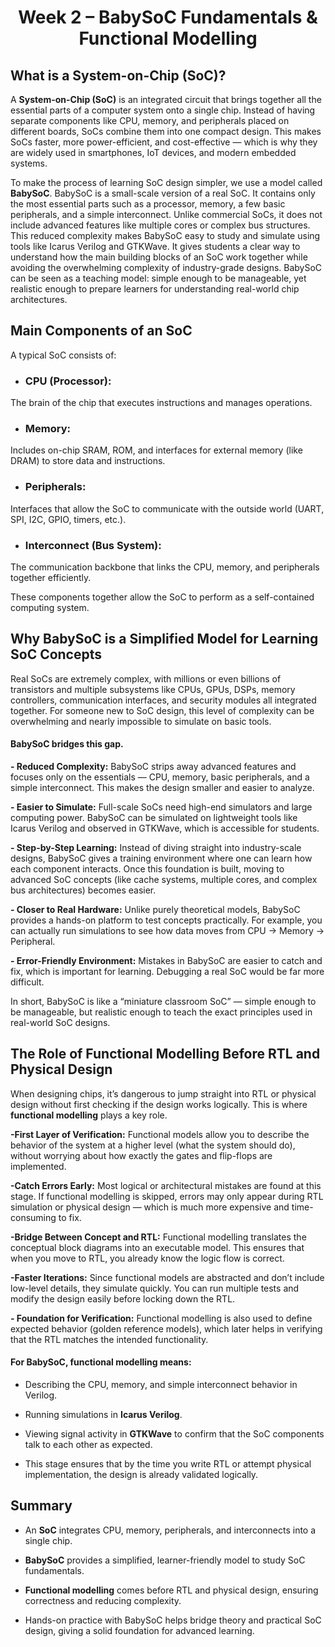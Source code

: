 <div align="center">
  
# Week 2 – BabySoC Fundamentals & Functional Modelling
</div>  

## What is a System-on-Chip (SoC)?
A **System-on-Chip (SoC)** is an integrated circuit that brings together all the essential parts of a computer system onto a single chip. Instead of having separate components like CPU, memory, and peripherals placed on different boards, SoCs combine them into one compact design. This makes SoCs faster, more power-efficient, and cost-effective — which is why they are widely used in smartphones, IoT devices, and modern embedded systems.

To make the process of learning SoC design simpler, we use a model called **BabySoC**. BabySoC is a small-scale version of a real SoC. It contains only the most essential parts such as a processor, memory, a few basic peripherals, and a simple interconnect. Unlike commercial SoCs, it does not include advanced features like multiple cores or complex bus structures. This reduced complexity makes BabySoC easy to study and simulate using tools like Icarus Verilog and GTKWave. It gives students a clear way to understand how the main building blocks of an SoC work together while avoiding the overwhelming complexity of industry-grade designs. BabySoC can be seen as a teaching model: simple enough to be manageable, yet realistic enough to prepare learners for understanding real-world chip architectures.

## Main Components of an SoC
A typical SoC consists of:

- ### CPU (Processor):
The brain of the chip that executes instructions and manages operations.

- ### Memory: 
Includes on-chip SRAM, ROM, and interfaces for external memory (like DRAM) to store data and instructions.

- ### Peripherals: 
Interfaces that allow the SoC to communicate with the outside world (UART, SPI, I2C, GPIO, timers, etc.).

- ### Interconnect (Bus System): 
The communication backbone that links the CPU, memory, and peripherals together efficiently.

These components together allow the SoC to perform as a self-contained computing system.
## Why BabySoC is a Simplified Model for Learning SoC Concepts
Real SoCs are extremely complex, with millions or even billions of transistors and multiple subsystems like CPUs, GPUs, DSPs, memory controllers, communication interfaces, and security modules all integrated together. For someone new to SoC design, this level of complexity can be overwhelming and nearly impossible to simulate on basic tools.

#### BabySoC bridges this gap.

**- Reduced Complexity:** BabySoC strips away advanced features and focuses only on the essentials — CPU, memory, basic peripherals, and a simple interconnect. This makes the design smaller and easier to analyze.

**- Easier to Simulate:** Full-scale SoCs need high-end simulators and large computing power. BabySoC can be simulated on lightweight tools like Icarus Verilog and observed in GTKWave, which is accessible for students.

**- Step-by-Step Learning:** Instead of diving straight into industry-scale designs, BabySoC gives a training environment where one can learn how each component interacts. Once this foundation is built, moving to advanced SoC concepts (like cache systems, multiple cores, and complex bus architectures) becomes easier.

**- Closer to Real Hardware:** Unlike purely theoretical models, BabySoC provides a hands-on platform to test concepts practically. For example, you can actually run simulations to see how data moves from CPU → Memory → Peripheral.

**- Error-Friendly Environment:** Mistakes in BabySoC are easier to catch and fix, which is important for learning. Debugging a real SoC would be far more difficult.

In short, BabySoC is like a “miniature classroom SoC” — simple enough to be manageable, but realistic enough to teach the exact principles used in real-world SoC designs.

## The Role of Functional Modelling Before RTL and Physical Design

When designing chips, it’s dangerous to jump straight into RTL or physical design without first checking if the design works logically. This is where **functional modelling** plays a key role.

**-First Layer of Verification:** Functional models allow you to describe the behavior of the system at a higher level (what the system should do), without worrying about how exactly the gates and flip-flops are implemented.

**-Catch Errors Early:** Most logical or architectural mistakes are found at this stage. If functional modelling is skipped, errors may only appear during RTL simulation or physical design — which is much more expensive and time-consuming to fix.

**-Bridge Between Concept and RTL:** Functional modelling translates the conceptual block diagrams into an executable model. This ensures that when you move to RTL, you already know the logic flow is correct.

**-Faster Iterations:** Since functional models are abstracted and don’t include low-level details, they simulate quickly. You can run multiple tests and modify the design easily before locking down the RTL.

**- Foundation for Verification:** Functional modelling is also used to define expected behavior (golden reference models), which later helps in verifying that the RTL matches the intended functionality.

#### For BabySoC, functional modelling means:

- Describing the CPU, memory, and simple interconnect behavior in Verilog.

- Running simulations in **Icarus Verilog**.

- Viewing signal activity in **GTKWave** to confirm that the SoC components talk to each other as expected.

- This stage ensures that by the time you write RTL or attempt physical implementation, the design is already validated logically.

## Summary

- An **SoC** integrates CPU, memory, peripherals, and interconnects into a single chip.

- **BabySoC** provides a simplified, learner-friendly model to study SoC fundamentals.

- **Functional modelling** comes before RTL and physical design, ensuring correctness and reducing complexity.

- Hands-on practice with BabySoC helps bridge theory and practical SoC design, giving a solid foundation for advanced learning.

